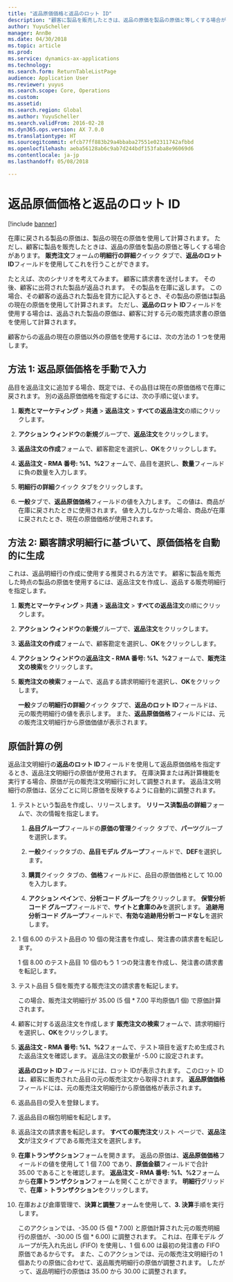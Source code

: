 ```yaml
---
title: "返品原価価格と返品のロット ID"
description: "顧客に製品を販売したときは、返品の原価を製品の原価と等しくする場合があります。 **返品のロット ID**を使用してこれを行うことができます。"
author: YuyuScheller
manager: AnnBe
ms.date: 04/30/2018
ms.topic: article
ms.prod: 
ms.service: dynamics-ax-applications
ms.technology: 
ms.search.form: ReturnTableListPage
audience: Application User
ms.reviewer: yuyus
ms.search.scope: Core, Operations
ms.custom: 
ms.assetid: 
ms.search.region: Global
ms.author: YuyuScheller
ms.search.validFrom: 2016-02-28
ms.dyn365.ops.version: AX 7.0.0
ms.translationtype: HT
ms.sourcegitcommit: efcb77ff883b29a4bbaba27551e02311742afbbd
ms.openlocfilehash: aeba56128ab6c9ab7d244bdf153faba8e96069d6
ms.contentlocale: ja-jp
ms.lasthandoff: 05/08/2018

---
```


# <a name="return-cost-price-and-return-lot-id"></a>返品原価価格と返品のロット ID        

[!include [banner](../includes/banner.md)]



在庫に戻される製品の原価は、製品の現在の原価を使用して計算されます。 ただし、顧客に製品を販売したときは、返品の原価を製品の原価と等しくする場合があります。 **販売注文**フォームの**明細行の詳細**クイック タブで、**返品のロット ID**フィールドを使用してこれを行うことができます。

たとえば、次のシナリオを考えてみます。 顧客に請求書を送付します。 その後、顧客に出荷された製品が返品されます。 その製品を在庫に返します。 この場合、その顧客の返品された製品を貸方に記入するとき、その製品の原価は製品の現在の原価を使用して計算されます。 ただし、**返品のロット ID**フィールドを使用する場合は、返品された製品の原価は、顧客に対する元の販売請求書の原価を使用して計算されます。

顧客からの返品の現在の原価以外の原価を使用するには、次の方法の 1 つを使用します。

## <a name="method-1-manually-enter-the-return-cost-price"></a>方法 1: 返品原価価格を手動で入力

品目を返品注文に追加する場合、既定では、その品目は現在の原価価格で在庫に戻されます。 別の返品原価価格を指定するには、次の手順に従います。

1.  **販売とマーケティング** \> **共通** \> **返品注文** \> **すべての返品注文**の順にクリックします。

2.  **アクション ウィンドウ**の**新規**グループで、**返品注文**をクリックします。

3.  **返品注文の作成**フォームで、顧客勘定を選択し、**OK**をクリックしします。

4.  **返品注文 - RMA 番号: %1、%2**フォームで、品目を選択し、**数量**フィールドに負の数量を入力します。

5.  **明細行の詳細**クイック タブをクリックします。

6.  **一般**タブで、**返品原価価格**フィールドの値を入力します。 この値は、商品が在庫に戻されたときに使用されます。 値を入力しなかった場合、商品が在庫に戻されたとき、現在の原価価格が使用されます。

## <a name="method-2-automatically-generate-the-cost-price-based-on-the-customer-invoice-line"></a>方法 2: 顧客請求明細行に基づいて、原価価格を自動的に生成

これは、返品明細行の作成に使用する推奨される方法です。 顧客に製品を販売した時点の製品の原価を使用するには、返品注文を作成し、返品する販売明細行を指定します。

1.  **販売とマーケティング** \> **共通** \> **返品注文** \> **すべての返品注文**の順にクリックします。

2.  **アクション ウィンドウ**の**新規**グループで、**返品注文**をクリックします。

3.  **返品注文の作成**フォームで、顧客勘定を選択し、**OK**をクリックしします。

4.  **アクション ウィンドウ**の**返品注文 - RMA 番号: %1、%2**フォームで、**販売注文の検索**をクリックします。

5.  **販売注文の検索**フォームで、返品する請求明細行を選択し、**OK**をクリックします。
    
    **一般**タブの**明細行の詳細**クイック タブで、**返品のロット ID**フィールドは、元の販売明細行の値を表示します。 また、**返品原価価格**フィールドには、元の販売注文明細行から原価価値が表示されます。

## <a name="cost-calculation-example"></a>原価計算の例

返品注文明細行の**返品のロット ID**フィールドを使用して返品原価価格を指定するとき、返品注文明細行の原価が使用されます。 在庫決算または再計算機能を実行する場合、原価が元の販売注文明細行に対して調整されます。 返品注文明細行の原価は、区分ごとに同じ原価を反映するように自動的に調整されます。

1.  テストという製品を作成し、リリースします。 **リリース済製品の詳細**フォームで、次の情報を指定します。
    
    1.  **品目グループ**フィールドの**原価の管理**クイック タブで、**パーツ**グループを選択します。
    
    2.  **一般**クイックタブの、**品目モデル グループ**フィールドで、**DEF**を選択します。
    
    3.  **購買**クイック タブの、**価格**フィールドに、品目の原価価格として 10.00 を入力します。
    
    4.  **アクション ペイン**で、**分析コード グループ**をクリックします。 **保管分析コード グループ**フィールドで、**サイトと倉庫のみ**を選択します。 **追跡用分析コード グループ**フィールドで、**有効な追跡用分析コードなし**を選択します。

2.  1 個 6.00 のテスト品目の 10 個の発注書を作成し、発注書の請求書を転記します。
    
    1 個 8.00 のテスト品目 10 個のもう 1 つの発注書を作成し、発注書の請求書を転記します。

3.  テスト品目 5 個を販売する販売注文の請求書を転記します。
    
    この場合、販売注文明細行が 35.00 (5 個 \* 7.00 平均原価/1 個) で原価計算されます。

4.  顧客に対する返品注文を作成します **販売注文の検索**フォームで、請求明細行を選択し、**OK**をクリックします。

5.  **返品注文 - RMA 番号: %1、%2**フォームで、テスト項目を返すため生成された返品注文を確認します。 返品注文の数量が -5.00 に設定されます。
    
    **返品のロット ID**フィールドには、ロット IDが表示されます。 このロット ID は、顧客に販売された品目の元の販売注文から取得されます。 **返品原価価格**フィールドには、元の販売注文明細行から原価価格が表示されます。

6.  返品品目の受入を登録します。

7.  返品品目の梱包明細を転記します。

8.  返品注文の請求書を転記します。 **すべての販売注文**リスト ページで、**返品注文**が注文タイプである販売注文を選択します。

9.  **在庫トランザクション**フォームを開きます。 返品の原価は、**返品原価価格**フィールドの値を使用して 1 個 7.00 であり、**原価金額**フィールドで合計 35.00 であることを確認します。 **返品注文 - RMA 番号: %1、%2**フォームから**在庫トランザクション**フォームを開くことができます。 **明細行**グリッドで、**在庫** \> **トランザクション**をクリックします。

10. 在庫および倉庫管理で、**決算と調整**フォームを使用して、**3. 決算**手順を実行します。
    
    このアクションでは、-35.00 (5 個 \* 7.00) と原価計算された元の販売明細行の原価が、-30.00 (5 個 \* 6.00) に調整されます。 これは、在庫モデル グループが先入れ先出し (FIFO) を使用し、1 個 6.00 は最初の発注書の FIFO 原価であるからです。 また、このアクションでは、元の販売注文明細行の 1 個あたりの原価に合わせて、返品販売明細行の原価が調整されます。 したがって、返品明細行の原価は 35.00 から 30.00 に調整されます。





